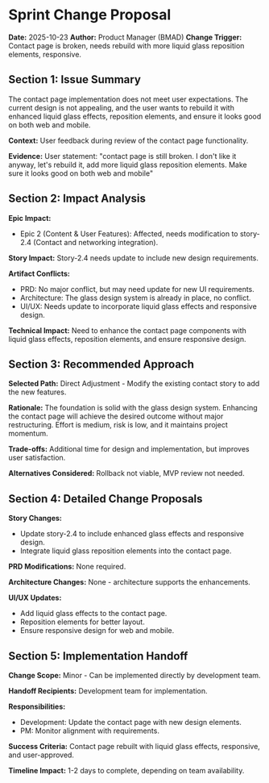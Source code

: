 # Sprint Change Proposal

**Date:** 2025-10-23
**Author:** Product Manager (BMAD)
**Change Trigger:** Contact page is broken, needs rebuild with more liquid glass reposition elements, responsive.

## Section 1: Issue Summary

The contact page implementation does not meet user expectations. The current design is not appealing, and the user wants to rebuild it with enhanced liquid glass effects, reposition elements, and ensure it looks good on both web and mobile.

**Context:** User feedback during review of the contact page functionality.

**Evidence:** User statement: "contact page is still broken. I don't like it anyway, let's rebuild it, add more liquid glass reposition elements. Make sure it looks good on both web and mobile"

## Section 2: Impact Analysis

**Epic Impact:**
- Epic 2 (Content & User Features): Affected, needs modification to story-2.4 (Contact and networking integration).

**Story Impact:** Story-2.4 needs update to include new design requirements.

**Artifact Conflicts:**
- PRD: No major conflict, but may need update for new UI requirements.
- Architecture: The glass design system is already in place, no conflict.
- UI/UX: Needs update to incorporate liquid glass effects and responsive design.

**Technical Impact:** Need to enhance the contact page components with liquid glass effects, reposition elements, and ensure responsive design.

## Section 3: Recommended Approach

**Selected Path:** Direct Adjustment - Modify the existing contact story to add the new features.

**Rationale:** The foundation is solid with the glass design system. Enhancing the contact page will achieve the desired outcome without major restructuring. Effort is medium, risk is low, and it maintains project momentum.

**Trade-offs:** Additional time for design and implementation, but improves user satisfaction.

**Alternatives Considered:** Rollback not viable, MVP review not needed.

## Section 4: Detailed Change Proposals

**Story Changes:**
- Update story-2.4 to include enhanced glass effects and responsive design.
- Integrate liquid glass reposition elements into the contact page.

**PRD Modifications:** None required.

**Architecture Changes:** None - architecture supports the enhancements.

**UI/UX Updates:** 
- Add liquid glass effects to the contact page.
- Reposition elements for better layout.
- Ensure responsive design for web and mobile.

## Section 5: Implementation Handoff

**Change Scope:** Minor - Can be implemented directly by development team.

**Handoff Recipients:** Development team for implementation.

**Responsibilities:**
- Development: Update the contact page with new design elements.
- PM: Monitor alignment with requirements.

**Success Criteria:** Contact page rebuilt with liquid glass effects, responsive, and user-approved.

**Timeline Impact:** 1-2 days to complete, depending on team availability.